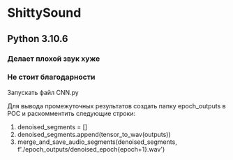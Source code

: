 # ShittySound
## Python 3.10.6
### Делает плохой звук хуже
### Не стоит благодарности

Запускать файл CNN.py

Для вывода промежуточных результатов создать папку epoch_outputs в POC и раскомментить следующие строки:
1. denoised_segments = [] 
2. denoised_segments.append(tensor_to_wav(outputs))
3. merge_and_save_audio_segments(denoised_segments, f'./epoch_outputs/denoised_epoch{epoch+1}.wav')